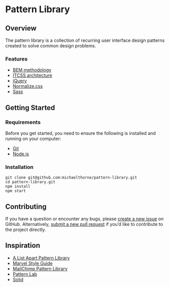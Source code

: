 # Pattern Library

## Overview

The pattern library is a collection of recurring user interface design patterns created to solve common design problems.

### Features

- [BEM methodology](https://en.bem.info/methodology)
- [ITCSS architecture](http://www.creativebloq.com/web-design/manage-large-scale-web-projects-new-css-architecture-itcss-41514731)
- [jQuery](https://jquery.com)
- [Normalize.css](https://necolas.github.io/normalize.css)
- [Sass](http://sass-lang.com)
 
## Getting Started

### Requirements

Before you get started, you need to ensure the following is installed and running on your computer:

- [Git](http://git-scm.com/downloads)
- [Node.js](https://nodejs.org/en/download)

### Installation

```
git clone git@github.com:michaelthorne/pattern-library.git
cd pattern-library.git
npm install
npm start
```


## Contributing

If you have a question or encounter any bugs, please [create a new issue](https://github.com/michaelthorne/pattern-library/issues)
on GitHub. Alternatively, [submit a new pull request](https://github.com/michaelthorne/pattern-library/pull/new/master)
if you’d like to contribute to the project directly.

## Inspiration

- [A List Apart Pattern Library](http://patterns.alistapart.com)
- [Marvel Style Guide](https://marvelapp.com/styleguide)
- [MailChimp Pattern Library](https://ux.mailchimp.com/patterns)
- [Pattern Lab](http://patternlab.io)
- [Solid](http://solid.buzzfeed.com)
